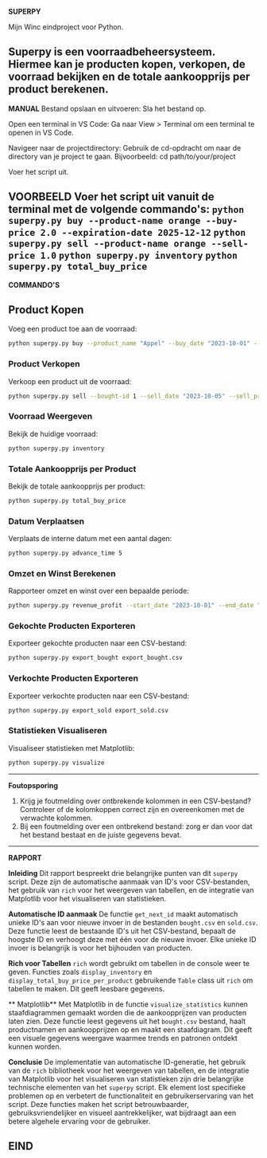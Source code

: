 **SUPERPY**

Mijn Winc eindproject voor Python.

Superpy is een voorraadbeheersysteem. Hiermee kan je producten kopen, verkopen, de voorraad bekijken en de totale aankoopprijs per product berekenen.
---------

**MANUAL**
Bestand opslaan en uitvoeren: Sla het bestand op.

Open een terminal in VS Code: 
Ga naar View > Terminal om een terminal te openen in VS Code.

Navigeer naar de projectdirectory:
Gebruik de cd-opdracht om naar de directory van je project te gaan.
Bijvoorbeeld:
cd path/to/your/project

Voer het script uit.

**VOORBEELD**
Voer het script uit vanuit de terminal met de volgende commando's:
`python superpy.py buy --product-name orange --buy-price 2.0 --expiration-date 2025-12-12`
`python superpy.py sell --product-name orange --sell-price 1.0`
`python superpy.py inventory`
`python superpy.py total_buy_price`
---------

**COMMANDO'S**
## Product Kopen
Voeg een product toe aan de voorraad:
```bash
python superpy.py buy --product_name "Appel" --buy_date "2023-10-01" --buy_price 0.50 --expiration_date "2023-10-10"
```

### Product Verkopen
Verkoop een product uit de voorraad:
```bash
python superpy.py sell --bought-id 1 --sell_date "2023-10-05" --sell_price 0.75
```

### Voorraad Weergeven
Bekijk de huidige voorraad:
```bash
python superpy.py inventory
```

### Totale Aankoopprijs per Product
Bekijk de totale aankoopprijs per product:
```bash
python superpy.py total_buy_price
```

### Datum Verplaatsen
Verplaats de interne datum met een aantal dagen:
```bash
python superpy.py advance_time 5
```

### Omzet en Winst Berekenen
Rapporteer omzet en winst over een bepaalde periode:
```bash
python superpy.py revenue_profit --start_date "2023-10-01" --end_date "2023-10-10"
```

### Gekochte Producten Exporteren
Exporteer gekochte producten naar een CSV-bestand:
```bash
python superpy.py export_bought export_bought.csv
```

### Verkochte Producten Exporteren
Exporteer verkochte producten naar een CSV-bestand:
```bash
python superpy.py export_sold export_sold.csv
```

### Statistieken Visualiseren
Visualiseer statistieken met Matplotlib:
```bash
python superpy.py visualize
```
---------

**Foutopsporing**
1. Krijg je foutmelding over ontbrekende kolommen in een CSV-bestand? Controleer of de kolomkoppen correct zijn en overeenkomen met de verwachte kolommen.
2. Bij een foutmelding over een ontbrekend bestand: zorg er dan voor dat het bestand bestaat en de juiste gegevens bevat.
---------

**RAPPORT**

**Inleiding**
Dit rapport bespreekt drie belangrijke punten van dit `superpy` script. Deze zijn de automatische aanmaak van ID's voor CSV-bestanden, het gebruik van `rich` voor het weergeven van tabellen, en de integratie van Matplotlib voor het visualiseren van statistieken.

**Automatische ID aanmaak**
De functie `get_next_id` maakt automatisch unieke ID's aan voor nieuwe invoer in de bestanden `bought.csv` en `sold.csv`. Deze functie leest de bestaande ID's uit het CSV-bestand, bepaalt de hoogste ID en verhoogt deze met één voor de nieuwe invoer. Elke unieke ID invoer is belangrijk is voor het bijhouden van producten. 

**Rich voor Tabellen**
`rich` wordt gebruikt om tabellen in de console weer te geven. Functies zoals `display_inventory` en `display_total_buy_price_per_product` gebruikende `Table` class uit `rich` om tabellen te maken. Dit geeft leesbare gegevens.

** Matplotlib**
Met Matplotlib in de functie `visualize_statistics` kunnen staafdiagrammen gemaakt worden die de aankoopprijzen van producten laten zien. Deze functie leest gegevens uit het `bought.csv` bestand, haalt productnamen en aankoopprijzen op en maakt een staafdiagram. Dit geeft een visuele gegevens weergave waarmee trends en patronen ontdekt kunnen worden.

**Conclusie**
De implementatie van automatische ID-generatie, het gebruik van de `rich` bibliotheek voor het weergeven van tabellen, en de integratie van Matplotlib voor het visualiseren van statistieken zijn drie belangrijke technische elementen van het `superpy` script. Elk element lost specifieke problemen op en verbetert de functionaliteit en gebruikerservaring van het script. Deze functies maken het script betrouwbaarder, gebruiksvriendelijker en visueel aantrekkelijker, wat bijdraagt aan een betere algehele ervaring voor de gebruiker.

**EIND**
---------